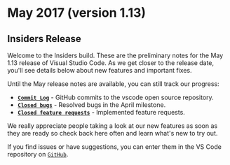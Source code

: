 # May 2017 (version 1.13)

## Insiders Release

Welcome to the Insiders build. These are the preliminary notes for the May 1.13
release of Visual Studio Code. As we get closer to the release date, you'll see
details below about new features and important fixes.

Until the May release notes are available, you can still track our progress:

-   **[`Commit Log`](HTTPS://github.com/Microsoft/vscode/commits/master)** -
    GitHub commits to the vscode open source repository.
-   **[`Closed bugs`](HTTPS://github.com/Microsoft/vscode/issues?q=is%3Aissue+label%3Abug+milestone%3A%22May+2017%22+is%3Aclosed)** -
    Resolved bugs in the April milestone.
-   **[`Closed feature requests`](HTTPS://github.com/Microsoft/vscode/issues?q=is%3Aissue+milestone%3A%22May+2017%22+is%3Aclosed+label%3Afeature-request)** -
    Implemented feature requests.

We really appreciate people taking a look at our new features as soon as they
are ready so check back here often and learn what's new to try out.

If you find issues or have suggestions, you can enter them in the VS Code
repository on [`GitHub`](HTTPS://github.com/Microsoft/vscode/issues).

<!-- In-product release notes styles.  Do not modify without also modifying regex in gulpfile.common.js -->

<a id="scroll-to-top" role="button" aria-label="scroll to top" href="#"><span class="icon"></span></a>

<link rel="stylesheet" type="text/css" href="css/inproduct_releasenotes.css"/>
